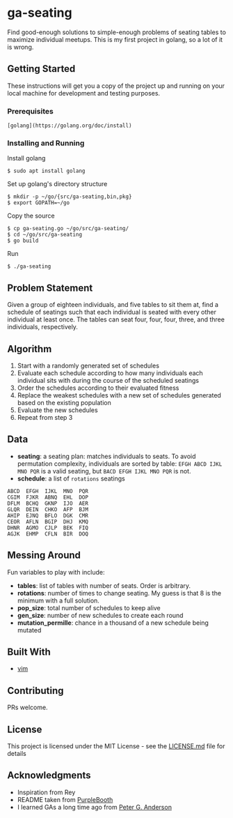 # ga-seating
Find good-enough solutions to simple-enough problems of seating tables to maximize individual meetups.
This is my first project in golang, so a lot of it is wrong.

## Getting Started

These instructions will get you a copy of the project up and running on your local machine for development and testing purposes.

### Prerequisites

```
[golang](https://golang.org/doc/install)
```

### Installing and Running

Install golang

```
$ sudo apt install golang
```

Set up golang's directory structure
```
$ mkdir -p ~/go/{src/ga-seating,bin,pkg}
$ export GOPATH=~/go
```

Copy the source
```
$ cp ga-seating.go ~/go/src/ga-seating/
$ cd ~/go/src/ga-seating
$ go build
```

Run
```
$ ./ga-seating
```

## Problem Statement

Given a group of eighteen individuals, and five tables to sit them at, find a schedule of seatings such that each individual is seated with every other individual at least once.  The tables can seat four, four, four, three, and three individuals, respectively.


## Algorithm

1. Start with a randomly generated set of schedules
1. Evaluate each schedule according to how many individuals each individual sits with during the course of the scheduled seatings
1. Order the schedules according to their evaluated fitness
1. Replace the weakest schedules with a new set of schedules generated based on the existing population
1. Evaluate the new schedules
1. Repeat from step 3


## Data

* **seating**: a seating plan: matches individuals to seats.  To avoid permutation complexity, individuals are sorted by table: `EFGH ABCD IJKL MNO PQR` is a valid seating, but `BACD EFGH IJKL MNO PQR` is not.
* **schedule**: a list of `rotations` seatings
```
ABCD  EFGH  IJKL  MNO  PQR
CGIM  FJKR  ABNQ  EHL  DOP
DFLM  BCHQ  GKNP  IJO  AER
GLQR  DEIN  CHKO  AFP  BJM
AHIP  EJNQ  BFLO  DGK  CMR
CEOR  AFLN  BGIP  DHJ  KMQ
DHNR  AGMO  CJLP  BEK  FIQ
AGJK  EHMP  CFLN  BIR  DOQ
```


## Messing Around

Fun variables to play with include:
* **tables**: list of tables with number of seats.  Order is arbitrary.
* **rotations**: number of times to change seating.  My guess is that 8 is the minimum with a full solution.
* **pop_size**: total number of schedules to keep alive
* **gen_size**: number of new schedules to create each round
* **mutation_permille**: chance in a thousand of a new schedule being mutated


## Built With

* [vim](https://www.vim.org/)


## Contributing

PRs welcome.


## License

This project is licensed under the MIT License - see the [LICENSE.md](LICENSE.md) file for details


## Acknowledgments

* Inspiration from Rey
* README taken from [PurpleBooth](https://gist.github.com/PurpleBooth/109311bb0361f32d87a2)
* I learned GAs a long time ago from [Peter G. Anderson](https://www.cs.rit.edu/~pga/)
